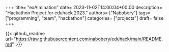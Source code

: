+++
title= "exAImination"
date= 2023-11-02T14:00:04+00:00
description= "Hackathon Project for eduhack 2023."
authors= ["Nabobery"]
tags= ["programming", "team", "hackathon"]
categories= ["projects"]
draft= false
+++
   
{{< github_readme url="https://raw.githubusercontent.com/nabobery/eduhack/main/README.md" >}}